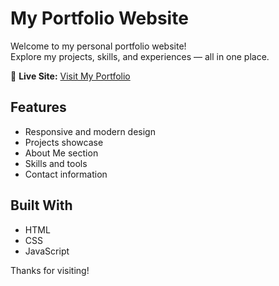 # My Portfolio Website

Welcome to my personal portfolio website!  
Explore my projects, skills, and experiences — all in one place.

🔗 **Live Site:** [Visit My Portfolio](https://indianbone.github.io/Aditya-Tripathi-Portfolio/)

## Features
- Responsive and modern design
- Projects showcase
- About Me section
- Skills and tools
- Contact information

## Built With
- HTML
- CSS
- JavaScript

Thanks for visiting! 
